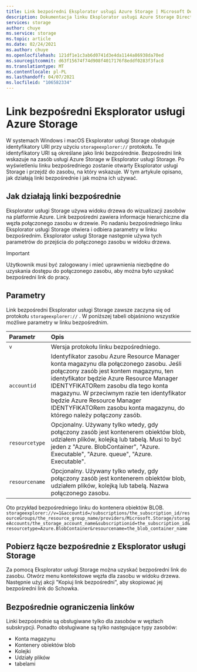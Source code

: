 ```yaml
---
title: Link bezpośredni Eksplorator usługi Azure Storage | Microsoft Docs
description: Dokumentacja linku Eksplorator usługi Azure Storage Direct
services: storage
author: chuye
ms.service: storage
ms.topic: article
ms.date: 02/24/2021
ms.author: chuye
ms.openlocfilehash: 121df1e1c3ab6d0741d3e4da1144a86938da70ed
ms.sourcegitcommit: d63f15674f74d908f4017176f8eddf0283f3fac8
ms.translationtype: MT
ms.contentlocale: pl-PL
ms.lasthandoff: 04/07/2021
ms.locfileid: "106582334"
---
```

# <a name="azure-storage-explorer-direct-link"></a>Link bezpośredni Eksplorator usługi Azure Storage

W systemach Windows i macOS Eksplorator usługi Storage obsługuje identyfikatory URI przy użyciu `storageexplorer://` protokołu. Te identyfikatory URI są określane jako linki bezpośrednie. Bezpośredni link wskazuje na zasób usługi Azure Storage w Eksplorator usługi Storage. Po wyświetleniu linku bezpośredniego zostanie otwarty Eksplorator usługi Storage i przejdź do zasobu, na który wskazuje. W tym artykule opisano, jak działają linki bezpośrednie i jak można ich używać.

## <a name="how-direct-links-work"></a>Jak działają linki bezpośrednie

Eksplorator usługi Storage używa widoku drzewa do wizualizacji zasobów na platformie Azure. Link bezpośredni zawiera informacje hierarchiczne dla węzła połączonego zasobu w drzewie. Po nadaniu bezpośredniego linku Eksplorator usługi Storage otwiera i odbiera parametry w linku bezpośrednim. Eksplorator usługi Storage następnie używa tych parametrów do przejścia do połączonego zasobu w widoku drzewa.

> [!IMPORTANT]
> Użytkownik musi być zalogowany i mieć uprawnienia niezbędne do uzyskania dostępu do połączonego zasobu, aby można było uzyskać bezpośredni link do pracy.

## <a name="parameters"></a>Parametry

Link bezpośredni Eksplorator usługi Storage zawsze zaczyna się od protokołu `storageexplorer://` . W poniższej tabeli objaśniono wszystkie możliwe parametry w linku bezpośrednim.

Parametr | Opis
:---------| :---------
`v`         | Wersja protokołu linku bezpośredniego.
`accountid` | Identyfikator zasobu Azure Resource Manager konta magazynu dla połączonego zasobu. Jeśli połączony zasób jest kontem magazynu, ten identyfikator będzie Azure Resource Manager IDENTYFIKATORem zasobu dla tego konta magazynu. W przeciwnym razie ten identyfikator będzie Azure Resource Manager IDENTYFIKATORem zasobu konta magazynu, do którego należy połączony zasób.
`resourcetype` | Opcjonalny. Używany tylko wtedy, gdy połączony zasób jest kontenerem obiektów blob, udziałem plików, kolejką lub tabelą. Musi to być jeden z "Azure. BlobContainer", "Azure. Executable", "Azure. queue", "Azure. Executable".
`resourcename` | Opcjonalny. Używany tylko wtedy, gdy połączony zasób jest kontenerem obiektów blob, udziałem plików, kolejką lub tabelą. Nazwa połączonego zasobu.

Oto przykład bezpośredniego linku do kontenera obiektów BLOB. 
`storageexplorer://v=1&accountid=/subscriptions/the_subscription_id/resourceGroups/the_resource_group_name/providers/Microsoft.Storage/storageAccounts/the_storage_account_name&subscriptionid=the_subscription_id&resourcetype=Azure.BlobContainer&resourcename=the_blob_container_name`

## <a name="get-a-direct-link-from-storage-explorer"></a>Pobierz łącze bezpośrednie z Eksplorator usługi Storage

Za pomocą Eksplorator usługi Storage można uzyskać bezpośredni link do zasobu. Otwórz menu kontekstowe węzła dla zasobu w widoku drzewa. Następnie użyj akcji "Kopiuj link bezpośredni", aby skopiować jej bezpośredni link do Schowka.

## <a name="direct-link-limitations"></a>Bezpośrednie ograniczenia linków

Linki bezpośrednie są obsługiwane tylko dla zasobów w węzłach subskrypcji. Ponadto obsługiwane są tylko następujące typy zasobów:

- Konta magazynu
- Kontenery obiektów blob
- Kolejki
- Udziały plików
- tabelami
